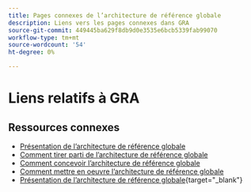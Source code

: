 ```yaml
---
title: Pages connexes de l’architecture de référence globale
description: Liens vers les pages connexes dans GRA
source-git-commit: 449445ba629f8db9d0e3535e6bcb5339fab99070
workflow-type: tm+mt
source-wordcount: '54'
ht-degree: 0%

---
```


# Liens relatifs à GRA

## Ressources connexes

* [Présentation de l’architecture de référence globale](../global-reference-architecture/what-is-global-reference-architecture.md)
* [Comment tirer parti de l’architecture de référence globale](../global-reference-architecture/how-do-you-leverage-global-reference-architecture.md)
* [Comment concevoir l’architecture de référence globale](../global-reference-architecture/how-do-you-architect-global-reference-architecture.md)
* [Comment mettre en oeuvre l’architecture de référence globale](../global-reference-architecture/how-do-you-implement-global-reference-architecture.md)
* [Présentation de l’architecture de référence globale](https://experienceleague.adobe.com/docs/commerce-operations/implementation-playbook/architecture/global-reference-architecture/overview.html){target="_blank"}
